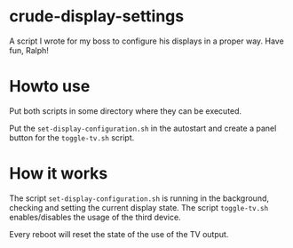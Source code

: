 # crude-display-settings
A script I wrote for my boss to configure his displays in a proper way. Have fun, Ralph!

# Howto use
Put both scripts in some directory where they can be executed.

Put the `set-display-configuration.sh` in the autostart and create a panel button for the `toggle-tv.sh` script.

# How it works

The script `set-display-configuration.sh` is running in the background, checking and setting the current display state. The script `toggle-tv.sh` enables/disables the usage of the third device.

Every reboot will reset the state of the use of the TV output.
